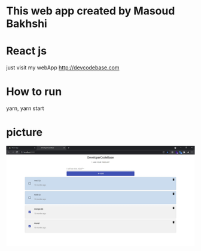 # This web app created by Masoud Bakhshi

# React js

just visit my webApp http://devcodebase.com

# How to run

yarn, yarn start

# picture

![TodoList](https://github.com/masoud-bakhshi/todolist/blob/main/todolist.jpg)
